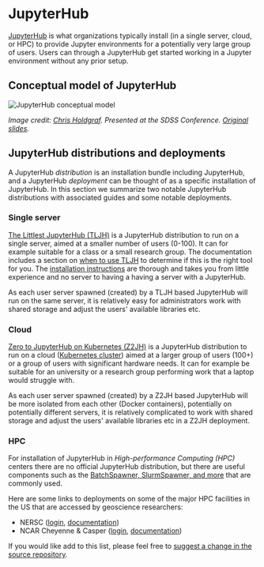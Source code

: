 # JupyterHub

[JupyterHub](https://jupyterhub.readthedocs.io) is what organizations typically install (in a single server, cloud, or HPC) to provide Jupyter environments for a potentially very large group of users. Users can through a JupyterHub get started working in a Jupyter environment without any prior setup.

## Conceptual model of JupyterHub

![JupyterHub conceptual model](../images/2019-06-sdss-jupyterhub.png)

_Image credit: [Chris Holdgraf](https://github.com/choldgraf). Presented at the SDSS Conference. [Original slides](https://docs.google.com/presentation/d/1w-gvBn1c7Bos2ZPyKlBwMaO-caxgfpOwf6M00RtZ92c/edit#slide=id.g5a990f77bb_0_0)._

## JupyterHub distributions and deployments

A JupyterHub _distribution_ is an installation bundle including JupyterHub, and a JupyterHub _deployment_ can be thought of as a specific installation of JupyterHub. In this section we summarize two notable JupyterHub distributions with associated guides and some notable deployments.

### Single server

[The Littlest JupyterHub (TLJH)](https://tljh.jupyter.org) is a JupyterHub distribution to run on a single server, aimed at a smaller number of users (0-100). It can for example suitable for a class or a small research group. The documentation includes a section on [when to use TLJH](https://tljh.jupyter.org/en/latest/topic/whentouse.html#topic-whentouse) to determine if this is the right tool for you. The [installation instructions](https://tljh.jupyter.org/en/latest/install/index.html) are thorough and takes you from little experience and no server to having a having a server with a JupyterHub.

As each user server spawned (created) by a TLJH based JupyterHub will run on the same server, it is relatively easy for administrators work with shared storage and adjust the users' available libraries etc.

### Cloud

[Zero to JupyterHub on Kubernetes (Z2JH)](https://z2jh.jupyter.org/) is a JupyterHub distribution to run on a cloud ([Kubernetes cluster](https://kubernetes.io)) aimed at a larger group of users (100+) or a group of users with significant hardware needs. It can for example be suitable for an university or a research group performing work that a laptop would struggle with.

As each user server spawned (created) by a Z2JH based JupyterHub will be more isolated from each other (Docker containers), potentially on potentially different servers, it is relatively complicated to work with shared storage and adjust the users' available libraries etc in a Z2JH deployment.

### HPC

For installation of JupyterHub in _High-performance Computing (HPC)_ centers there are no official JupyterHub distribution, but there are useful components such as the [BatchSpawner, SlurmSpawner, and more](https://github.com/jupyterhub/batchspawner#readme) that are commonly used.

Here are some links to deployments on some of the major HPC facilities in the US that are accessed by geoscience researchers:
- NERSC ([login](https://jupyter.nersc.gov), [documentation](https://docs.nersc.gov/services/jupyter/))
- NCAR Cheyenne & Casper ([login](https://jupyterhub.ucar.edu/), [documentation](https://www2.cisl.ucar.edu/resources/jupyterhub-ncar))

If you would like add to this list, please feel free to [suggest a change in the source repository](https://github.com/pangeo-data/jupyter-earth).

